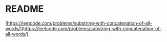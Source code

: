 # README

[https://leetcode.com/problems/substring-with-concatenation-of-all-words/](https://leetcode.com/problems/substring-with-concatenation-of-all-words/)

